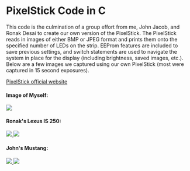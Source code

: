 <body>

  <h1> 
    PixelStick Code in C
  </h1>

  <p>
    This code is the culmination of a group effort from me, John Jacob, and Ronak Desai to create our own version of the PixelStick. The PixelStick reads in images     of either BMP or JPEG format and prints them onto the specified number of LEDs on the strip. EEProm features are included to save previous settings, and switch statements are     used to navigate the system in place for the display (including brightness, saved images, etc.). Below are a few images we captured using our own PixelStick (most were captured in 15 second exposures).
  </p>
  
  <a href="http://www.thepixelstick.com/">PixelStick official website</a>
  
  <h4>Image of Myself:</h4>
  <a href="https://lh3.googleusercontent.com/T86cc2Ve57QYGWQn6duS1-o1E7Gf_EIS6PWuLrazVuxTvgAipIkAXMrJbsOWCcQ_OjtZg-5PQkgBDDlbxMaqBZ94hA_6jT9Alxa9cXBFok8XebwQY-02fk2LrrrxbRuFf2ZpMjQP_A=w2400?source=screenshot.guru"> <img src="https://lh3.googleusercontent.com/T86cc2Ve57QYGWQn6duS1-o1E7Gf_EIS6PWuLrazVuxTvgAipIkAXMrJbsOWCcQ_OjtZg-5PQkgBDDlbxMaqBZ94hA_6jT9Alxa9cXBFok8XebwQY-02fk2LrrrxbRuFf2ZpMjQP_A=w600-h315-p-k" /> </a>
  
  <h4>Ronak's Lexus IS 250:</h4>
  <a href="https://lh3.googleusercontent.com/jZp4aDYN4ljen4prKU8OF5eIyvmWwfxBCp6J_C0YlmZafcXiwvzMk4dCTP9KQfFRHfxbL2fFvLEVVpE9URCVaTU2cIkp0gfWXmY8JBWZr2Rw2gKYvxKP_4q0l12Qg9dQRaU3Ddzygg=w2400?source=screenshot.guru"> <img src="https://lh3.googleusercontent.com/jZp4aDYN4ljen4prKU8OF5eIyvmWwfxBCp6J_C0YlmZafcXiwvzMk4dCTP9KQfFRHfxbL2fFvLEVVpE9URCVaTU2cIkp0gfWXmY8JBWZr2Rw2gKYvxKP_4q0l12Qg9dQRaU3Ddzygg=w600-h315-p-k" /> </a>
  <a href="https://lh3.googleusercontent.com/K4PJ7wGy9mZf7bDsqElMkIpuT6bpE57fLpyJWWeLpUrmJaFpeuFNv6xTu6IL6cuHbUlwfh89HsB0upcuu0jl7hLUPwXLgv0GtL-HII3wOAmRuyO5BmauuFYjffGQAPbVkTVeZRwKFg=w2400?source=screenshot.guru"> <img src="https://lh3.googleusercontent.com/K4PJ7wGy9mZf7bDsqElMkIpuT6bpE57fLpyJWWeLpUrmJaFpeuFNv6xTu6IL6cuHbUlwfh89HsB0upcuu0jl7hLUPwXLgv0GtL-HII3wOAmRuyO5BmauuFYjffGQAPbVkTVeZRwKFg=w600-h315-p-k" /> </a>
  
  <h4>John's Mustang:</h4>
  <a href="https://lh3.googleusercontent.com/0CPVfq9h-UFL0sved8vmtkLSgtRsTYqsp24nTe5n4JmZD7TcCk8mwBCm-mgdDqnFbSy1nxSDWisHowtxED2rKA08oNfzwAJyJa_suKkL2UjGLulpcJYyjwOVQEfK_smdS69-71PBsQ=w2400?source=screenshot.guru"> <img src="https://lh3.googleusercontent.com/0CPVfq9h-UFL0sved8vmtkLSgtRsTYqsp24nTe5n4JmZD7TcCk8mwBCm-mgdDqnFbSy1nxSDWisHowtxED2rKA08oNfzwAJyJa_suKkL2UjGLulpcJYyjwOVQEfK_smdS69-71PBsQ=w600-h315-p-k" /> </a>
  <a href="https://lh3.googleusercontent.com/Oi_Gvg108EGS4U2Q8ZWmwzFiooDGewAa30H6o1CV1RO42c2LxRl2AIhE3W8LIiZASmkps57dgxtK8L3eKbLOAZLA3ofwWxR_UG9Rv8dW4j0V2cNNKmfob3LQ9mSTY4sYMQ2DYlpPnQ=w2400?source=screenshot.guru"> <img src="https://lh3.googleusercontent.com/Oi_Gvg108EGS4U2Q8ZWmwzFiooDGewAa30H6o1CV1RO42c2LxRl2AIhE3W8LIiZASmkps57dgxtK8L3eKbLOAZLA3ofwWxR_UG9Rv8dW4j0V2cNNKmfob3LQ9mSTY4sYMQ2DYlpPnQ=w600-h315-p-k" /> </a>
  

</body>

